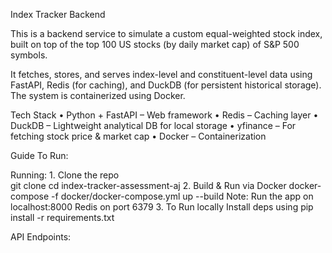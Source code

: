 Index Tracker Backend

This is a backend service to simulate a custom equal-weighted stock index, built on top of the top 100 US stocks (by daily market cap) of S&P 500 symbols.

It fetches, stores, and serves index-level and constituent-level data using FastAPI, Redis (for caching), and DuckDB (for persistent historical storage). The system is containerized using Docker.


Tech Stack
	•	Python + FastAPI – Web framework
	•	Redis – Caching layer
	•	DuckDB – Lightweight analytical DB for local storage
	•	yfinance – For fetching stock price & market cap
	•	Docker – Containerization

Guide To Run:

Running:
    1. Clone the repo  
        git clone <url to repo>
        cd index-tracker-assessment-aj
    2. Build & Run via Docker
        docker-compose -f docker/docker-compose.yml up --build
        Note:   Run the app on localhost:8000
		        Redis on port 6379
    3. To Run locally
        Install deps using pip install -r requirements.txt

API Endpoints: